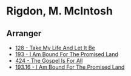 # Rigdon, M. McIntosh

## Arranger

- [128 - Take My Life And Let It Be](/hymns/128.md)
- [193 - I Am Bound For The Promised Land](/hymns/193.md)
- [424 - The Gospel Is For All](/hymns/424.md)
- [193.16 - I Am Bound For The Promised Land](/hymns/193.16.md)

